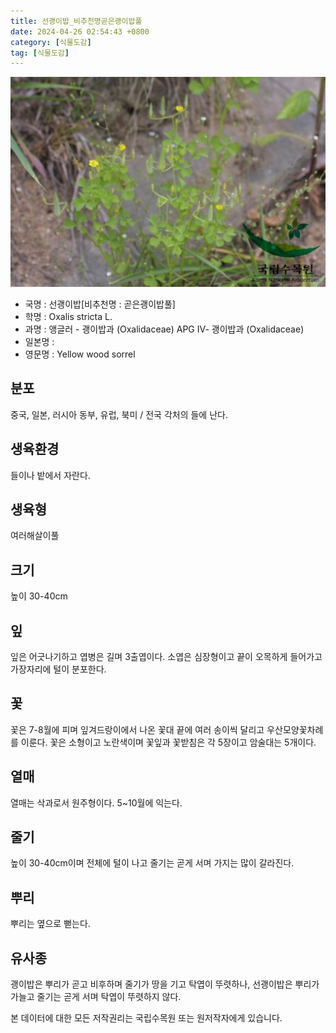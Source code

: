 ```yaml
---
title: 선괭이밥_비추천명곧은괭이밥풀
date: 2024-04-26 02:54:43 +0800
category: [식물도감]
tag: [식물도감]
---
```




![선괭이밥[비추천명 : 곧은괭이밥풀]](/assets/img/fileUpload/plants/basic/Oxalidaceae/Oxalis/8899/1_th2.JPG)
- 국명 : 선괭이밥[비추천명 : 곧은괭이밥풀]
- 학명 : Oxalis stricta L.
- 과명 : 앵글러 - 괭이밥과 (Oxalidaceae) APG Ⅳ- 괭이밥과 (Oxalidaceae)
- 일본명 : 
- 영문명 : Yellow wood sorrel


## 분포
중국, 일본, 러시아 동부, 유럽, 북미 / 전국 각처의 들에 난다.
## 생육환경
들이나 밭에서 자란다.
## 생육형
여러해살이풀
## 크기
높이 30-40cm
## 잎
잎은 어긋나기하고 엽병은 길며 3출엽이다. 소엽은 심장형이고 끝이 오목하게 들어가고 가장자리에 털이 분포한다.
## 꽃
꽃은 7-8월에 피며 잎겨드랑이에서 나온 꽃대 끝에 여러 송이씩 달리고 우산모양꽃차례를 이룬다. 꽃은 소형이고 노란색이며 꽃잎과 꽃받침은 각 5장이고 암술대는 5개이다.
## 열매
열매는 삭과로서 원주형이다. 5~10월에 익는다. 
## 줄기
높이 30-40cm이며 전체에 털이 나고 줄기는 곧게 서며 가지는 많이 갈라진다.
## 뿌리
뿌리는 옆으로 뻗는다.
## 유사종
괭이밥은 뿌리가 곧고 비후하며 줄기가 땅을 기고 탁엽이 뚜렷하나, 선괭이밥은 뿌리가 가늘고 줄기는 곧게 서며 탁엽이 뚜렷하지 않다.






본 데이터에 대한 모든 저작권리는 국립수목원 또는 원저작자에게 있습니다.
